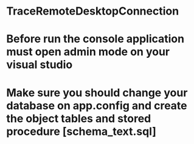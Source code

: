 # TraceRemoteDesktopConnection

# Before run the console application must open admin mode on your visual studio

# Make sure you should change your database on app.config and create the object tables and stored procedure [schema_text.sql]
